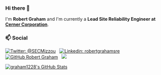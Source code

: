 ### Hi there 👋

I'm **Robert Graham** and I'm currently a **Lead Site Reliability Engineer at [Cerner Corporation](https://github.com/cerner)**.

### 📫 Social
[![Twitter: @SECMizzou](https://img.shields.io/twitter/follow/SECMizzou?style=social)](https://twitter.com/SECMizzou) &nbsp;
[![Linkedin: robertgrahamsre](https://img.shields.io/badge/robertgrahamsre-blue?style=flat-square&logo=Linkedin&logoColor=white&link=https://www.linkedin.com/in/robertgrahamsre)](https://www.linkedin.com/in/robertgrahamsre) &nbsp;
[![GitHub Robert Graham](https://img.shields.io/github/followers/graham1228?label=follow&style=social)](https://github.com/graham1228) &nbsp;
![](https://visitor-badge.glitch.me/badge?page_id=graham1228.graham1228)

[![graham1228's GitHub Stats](https://github-readme-stats.vercel.app/api?username=graham1228&show_icons=true)](https://github.com/graham1228)


<!--
**graham1228/graham1228** is a ✨ _special_ ✨ repository because its `README.md` (this file) appears on your GitHub profile.

Here are some ideas to get you started:

- 🔭 I’m currently working on ...
- 🌱 I’m currently learning ...
- 👯 I’m looking to collaborate on ...
- 🤔 I’m looking for help with ...
- 💬 Ask me about ...
- 📫 How to reach me: ...
- 😄 Pronouns: ...
- ⚡ Fun fact: ...
-->
